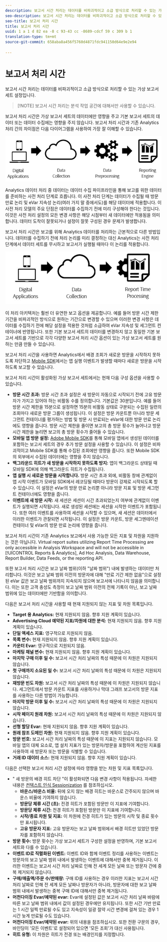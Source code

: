 ```yaml
---
description: 보고서 시간 처리는 데이터를 비파괴적이고 소급 방식으로 처리할 수 있는 가상 보고서 세트 설정입니다.
seo-description: 보고서 시간 처리는 데이터를 비파괴적이고 소급 방식으로 처리할 수 있는 가상 보고서 세트 설정입니다.
seo-title: 보고서 처리 시간
title: 보고서 처리 시간
uuid: 1 a 1 d 82 ea -8 c 93-43 cc -8689-cdcf 59 c 309 b 1
translation-type: tm+mt
source-git-commit: 658aba8a456f5760d4871fdc941150d64e9e2e94

---
```



# 보고서 처리 시간

보고서 시간 처리는 데이터를 비파괴적이고 소급 방식으로 처리할 수 있는 가상 보고서 세트 설정입니다.

> [!NOTE] 보고서 시간 처리는 분석 작업 공간에 대해서만 사용할 수 있습니다.

보고서 처리 시간은 가상 보고서 세트의 데이터에만 영향을 주고 기본 보고서 세트의 데이터 또는 데이터 수집에는 영향을 주지 않습니다.  보고서 처리 시간과 기존 Analytics 처리 간의 차이점은 다음 다이어그램을 사용하여 가장 잘 이해할 수 있습니다.

![Google1](assets/google1.jpg)

Analytics 데이터 처리 중 데이터는 데이터 수집 파이프라인을 통해 보고를 위한 데이터를 준비하는 사전 처리 단계로 흐릅니다. 이 사전 처리 단계는 데이터가 수집될 때 방문 만료 논리 및 eVar 지속성 논리(여러 가지 말 중에서도)를 해당 데이터에 적용합니다. 이 사전 처리 모델의 주요 단점은 데이터를 수집하기 전에 미리 구성해야 한다는 것입니다. 이것은 사전 처리 설정의 모든 변경 사항은 해당 시점부터 새 데이터에만 적용됨을 의미합니다. 데이터 도착이 잘못되거나 설정이 잘못 구성된 경우 문제가 발생합니다.

보고서 처리 시간은 보고를 위해 Analytics 데이터를 처리하는 근본적으로 다른 방법입니다. 데이터를 수집하기 전에 처리 논리를 미리 결정하는 대신 Analytics는 사전 처리 단계에서 데이터 세트를 무시하고 보고서가 실행될 때마다 이 논리를 적용합니다.

![Google2](assets/google2.jpg)

이 처리 아키텍처는 훨씬 더 유연한 보고 옵션을 제공합니다. 예를 들어 방문 시간 제한 기간을 비파괴적인 방식으로 원하는 기간으로 변경할 수 있으며 이러한 변경 사항은 데이터를 수집하기 전에 해당 설정을 적용한 것처럼 소급하여 eVar 지속성 및 세그먼트 컨테이너에 반영됩니다. 또한 기본 보고서 세트의 데이터를 변경하지 않고 동일한 기본 보고서 세트를 기반으로 각각 다양한 보고서 처리 시간 옵션이 있는 가상 보고서 세트를 원하는 만큼 만들 수 있습니다.

보고서 처리 시간을 사용하면 Analytics에서 배경 조회가 새로운 방문을 시작하지 못하도록 차단하고 [Mobile SDK](https://marketing.adobe.com/developer/get-started/mobile/c-measuring-mobile-applications)에서는 앱 실행 이벤트가 발생할 때마다 새로운 방문을 시작하도록 보고할 수 있습니다.

보고서 처리 시간이 활성화된 가상 보고서 세트에서는 현재 다음 구성 옵션을 사용할 수 있습니다.

* **방문 시간 초과:** 방문 시간 초과 설정은 새 방문이 자동으로 시작되기 전에 고유 방문자가 가지고 있어야 하는 비활동 수를 정의합니다. 기본값은 30분입니다. 예를 들어 방문 시간 제한을 15분으로 설정하면 15분의 비활동 상태로 구분되는 수집된 일련의 조회마다 새로운 방문 그룹이 생성됩니다. 이 설정은 방문 카운트뿐 아니라 방문 세그먼트 컨테이너를 평가하는 방법 및 방문 시 만료되는 eVar에 대한 방문 만료 논리에도 영향을 줍니다. 방문 시간 제한을 줄이면 보고의 총 방문 횟수가 늘어나고 방문 시간 제한을 늘리면 보고의 총 방문 횟수가 줄어들 수 있습니다.
* **모바일 앱 방문 설정:** [Adobe Mobile SDK](https://www.adobe.io/apis/cloudplatform/mobile.html)를 통해 모바일 앱에서 생성된 데이터를 포함하는 보고서 세트의 경우 추가 방문 설정을 사용할 수 있습니다. 이 설정은 비파괴적이고 Mobile SDK를 통해 수집된 조회에만 영향을 줍니다. 또한 Mobile SDK의 외부에서 수집된 데이터에는 영향을 주지 않습니다.
* **백그라운드 히트가 새 방문을 시작하지 못하도록 방지:** 앱이 백그라운드 상태일 때 모바일 SDK에 의해 백그라운드 히트가 수집됩니다.
* **앱 실행 시 새로운 방문을 시작합니다.** 방문 시간 초과 외에, 비활동 창에 관계없이 앱 시작 이벤트가 모바일 SDK에서 레코딩될 때마다 방문이 강제로 시작되도록 할 수 있습니다. 이 설정은 eVar의 방문 만료 논리뿐 아니라 방문 지표 및 방문 세그먼트 컨테이너에도 영향을 줍니다.
* **이벤트에 새 방문 시작:** 새 세션은 세션이 시간 초과되었는지 여부에 관계없이 이벤트가 실행되면 시작됩니다. 새로 생성된 세션에는 세션을 시작한 이벤트가 포함됩니다. 또한 여러 이벤트를 사용하여 세션을 시작할 수 있으며, 새 세션은 데이터에서 이러한 이벤트가 관찰되면 시작됩니다. 이 설정은 방문 카운트, 방문 세그멘테이션 컨테이너 및 eVar의 방문 만료 논리에 영향을 줍니다.

보고서 처리 시간이 기존 Analytics 보고에서 사용 가능한 모든 지표 및 차원을 지원하는 것은 아닙니다. Virtual report suites utilizing Report Time Processing are only accessible in Analysis Workspace and will not be accessible in [!UICONTROL Reports &amp; Analytics], Ad Hoc Analysis, Data Warehouse, Report Builder, Data Feeds, or the reporting API.

또한 보고서 처리 시간은 보고 날짜 범위(이하 "날짜 범위") 내에 발생하는 데이터만 처리합니다. 이것은 보고 날짜 범위 이전의 방문자에 대해 "만료 기간 제한 없음"으로 설정된 eVar 값은 보고 날짜 범위까지 지속되지 않으며 보고서에 나타나지 않음을 의미합니다. 이는 또한 고객 충성도 측정이 보고 날짜 범위 이전의 전체 기록이 아닌, 보고 날짜 범위에 있는 데이터에만 기반함을 의미합니다.

다음은 보고서 처리 시간을 사용할 때 현재 지원되지 않는 지표 및 차원 목록입니다.

* **Target 용 Analytics:** 현재 지원되지 않음. 향후 지원 계획이 있습니다.
* **Advertising Cloud 예약된 지표/차원에 대한 분석:** 현재 지원되지 않음. 향후 지원 계획이 있습니다.
* **단일 액세스 지표:** 영구적으로 지원되지 않음.
* **목록 변수:** 현재 지원되지 않음. 향후 지원 계획이 있습니다.
* **카운터 Evar:** 영구적으로 지원되지 않음.
* **마케팅 채널 변수:** 현재 지원되지 않음. 향후 지원 계획이 있습니다.
* **마지막 구매 이후 일 수:** 보고서 시간 처리 날짜의 특성 때문에 이 차원은 지원되지 않습니다.
* **첫 구매까지 소요된 일 수:** 보고서 시간 처리 날짜의 특성 때문에 이 차원은 지원되지 않습니다.
* **재방문 빈도 차원:** 보고서 시간 처리 날짜의 특성 때문에 이 차원은 지원되지 않습니다. 세그먼트에서 방문 카운트 지표를 사용하거나 막대 그래프 보고서의 방문 지표를 사용하는 다른 방법이 가능합니다.
* **마지막 방문 이후 일 수:** 보고서 시간 처리 날짜의 특성 때문에 이 차원은 지원되지 않습니다.
* **시작 페이지 원래 차원:** 보고서 시간 처리 날짜의 특성 때문에 이 차원은 지원되지 않습니다.
* **선형 할당 Evar:** 현재 지원되지 않음. 향후 지원 계획이 있습니다.
* **원래 참조 도메인 차원:** 현재 지원되지 않음. 향후 지원 계획이 있습니다.
* **방문 번호:** 보고서 시간 처리 날짜의 특성 때문에 이 지표는 지원되지 않습니다. 모바일 앱의 대체 요소로, 앱 설치 지표가 있는 방문자/방문을 포함하여 계산된 지표를 사용하여 새 방문자 또는 방문을 식별할 수 있습니다.
* **거래 ID 데이터 소스:** 현재 지원되지 않음. 향후 지원 계획이 있습니다.

다음은 선택한 보고서 처리 시간 설정에 따라 영향을 받는 차원 및 지표 목록입니다.

* " 새 방문의 배경 히트 차단 "이 활성화되면 다음 변경 사항이 적용됩니다. 자세한 내용은 [컨텍스트 인식 Sessionization](vrs-mobile-visit-processing.md) 를 참조하십시오.
   * **바운스/바운스 비율:** 뒤에 오지 않는 배경 히트는 바운스로 간주되지 않으며 바운스 비율에 기여하지 않습니다.
   * **방문당 체류 시간 (초):** 전경 히트가 포함된 방문만 이 지표에 기여합니다.
   * **방문당 체류 시간:** 전경 히트가 포함된 방문만 이 지표에 기여합니다.
   * **시작/종료 차원 및 지표:** 이 차원에 전경 히트가 있는 방문의 시작 및 종료 횟수만 표시됩니다.
   * **고유 방문자 지표:** 고유 방문자는 보고 날짜 범위에서 배경 히트만 있었던 방문자를 포함하지 않습니다.
* **방문 횟수:** 방문 횟수는 가상 보고서 세트가 구성한 설정을 반영하며, 기본 보고서 세트와 다를 수 있습니다.
* **이벤트 ID로 직렬화된 이벤트:** 이벤트 ID와 함께 이벤트 정리를 사용하는 이벤트는 방문자의 보고 날짜 범위 내에서 발생하는 이벤트에 대해서만 중복 제거됩니다. 이러한 이벤트는 보고서 시간 처리 날짜로 인해 전 세계 모든 날짜 또는 방문자 간에 중복 제거되지 않습니다.
* **구매/매출액/주문 수/판매량:** 구매 ID를 사용하는 경우 이러한 지표는 보고서 시간 처리 날짜로 인해 전 세계 모든 날짜나 방문자가 아니라, 방문자에 대한 보고 날짜 범위 내에서 발생하는 중복 구매 ID에 대해서만 중복 제거됩니다.
* **머천다이징 Evar/예약된 evar:** Evar에 설정된 값은 보고서 시간 처리 날짜 바람에 따른 보고 날짜 범위 내에서 값이 설정된 경우에만 유지됩니다. 또한 시간 기반 만료는 1 시간 일찍 만료될 수도 있고 지속성이 일광 절약 시간 변경에 걸쳐 있는 경우 1 시간 늦게 만료될 수도 있습니다.
* **머천다이징 Evar/예약된 evar:** 위의 내용을 참조하십시오. 또한 전환 구문의 경우, 바인딩이 '모든 이벤트'로 설정되어 있으면 '모든 조회'가 대신 사용됩니다.
* **히트 유형:** 이 차원은 히트가 전경 또는 배경인지를 지정합니다.
